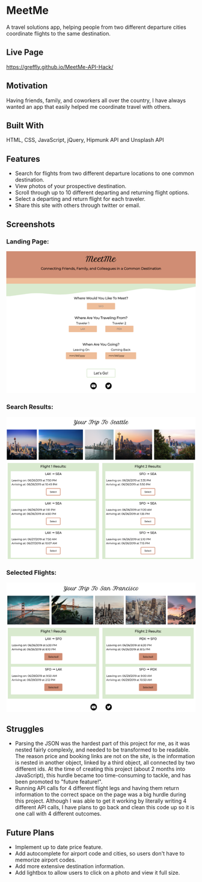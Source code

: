 # MeetMe
A travel solutions app, helping people from two different departure cities coordinate flights to the same destination.

## Live Page
https://greffly.github.io/MeetMe-API-Hack/ 

## Motivation
Having friends, family, and coworkers all over the country, I have always wanted an app that easily helped me coordinate travel with others. 

## Built With
HTML, CSS, JavaScript, jQuery, Hipmunk API and Unsplash API

## Features
* Search for flights from two different departure locations to one common destination.
* View photos of your prospective destination.
* Scroll through up to 10 different departing and returning flight options. 
* Select a departing and return flight for each traveler.
* Share this site with others through twitter or email.

## Screenshots
### Landing Page:
![Landing Page](landingPage.png)
### Search Results:
![Search Results](searchResults.png)
### Selected Flights:
![Selected Flights](selectedFlights.png)

## Struggles
* Parsing the JSON was the hardest part of this project for me, as it was nested fairly complexly, and needed to be transformed to be readable. The reason price and booking links are not on the site, is the information is nested in another object, linked by a third object, all connected by two different ids. At the time of creating this project (about 2 months into JavaScript), this hurdle became too time-consuming to tackle, and has been promoted to "future feature!".
* Running API calls for 4 different flight legs and having them return information to the correct space on the page was a big hurdle during this project. Although I was able to get it working by literally writing 4 different API calls, I have plans to go back and clean this code up so it is one call with 4 different outcomes.

## Future Plans
* Implement up to date price feature.
* Add autocomplete for airport code and cities, so users don't have to memorize airport codes.
* Add more extensive destination information.
* Add lightbox to allow users to click on a photo and view it full size.
